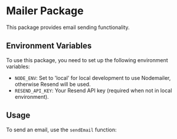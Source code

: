 # Mailer Package

This package provides email sending functionality.

## Environment Variables

To use this package, you need to set up the following environment variables:

- `NODE_ENV`: Set to 'local' for local development to use Nodemailer, otherwise Resend will be used.
- `RESEND_API_KEY`: Your Resend API key (required when not in local environment).

## Usage

To send an email, use the `sendEmail` function:
